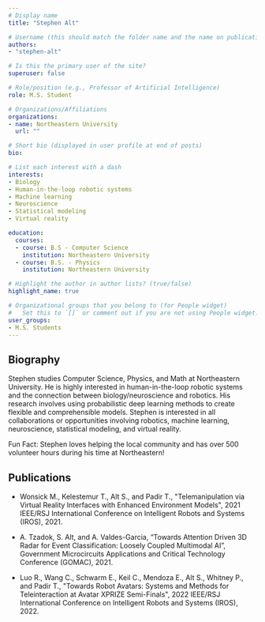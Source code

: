 ```yaml
---
# Display name
title: "Stephen Alt"

# Username (this should match the folder name and the name on publications)
authors:
- "stephen-alt"

# Is this the primary user of the site?
superuser: false

# Role/position (e.g., Professor of Artificial Intelligence)
role: M.S. Student 

# Organizations/Affiliations
organizations:
- name: Northeastern University
  url: ""

# Short bio (displayed in user profile at end of posts)
bio:

# List each interest with a dash
interests:
- Biology
- Human-in-the-loop robotic systems
- Machine learning
- Neuroscience
- Statistical modeling
- Virtual reality

education:
  courses:
  - course: B.S - Computer Science
    institution: Northeastern University
  - course: B.S. - Physics
    institution: Northeastern University

# Highlight the author in author lists? (true/false)
highlight_name: true

# Organizational groups that you belong to (for People widget)
#   Set this to `[]` or comment out if you are not using People widget.
user_groups:
- M.S. Students
---
```


## Biography

Stephen studies Computer Science, Physics, and Math at Northeastern University. He is highly interested in human-in-the-loop robotic systems and the connection between biology/neuroscience and robotics.  His research involves using probabilistic deep learning methods to create flexible and comprehensible models. Stephen is interested in all collaborations or opportunities involving robotics, machine learning, neuroscience, statistical modeling, and virtual reality.

Fun Fact: Stephen loves helping the local community and has over 500 volunteer hours during his time at Northeastern!

## Publications

- Wonsick M., Kelestemur T., Alt S., and Padir T., "Telemanipulation via Virtual Reality Interfaces with Enhanced Environment Models", 2021 IEEE/RSJ International Conference on Intelligent Robots and Systems (IROS), 2021.                                                                                

- A. Tzadok, S. Alt, and A. Valdes-Garcia, “Towards Attention Driven 3D Radar for Event Classification: Loosely Coupled Multimodal AI”, Government Microcircuits Applications and Critical Technology Conference (GOMAC), 2021.                                                                                

- Luo R., Wang C., Schwarm E., Keil C., Mendoza E., Alt S., Whitney P., and Padir T., "Towards Robot Avatars: Systems and Methods for Teleinteraction at Avatar XPRIZE Semi-Finals", 2022 IEEE/RSJ International Conference on Intelligent Robots and Systems (IROS), 2022.
